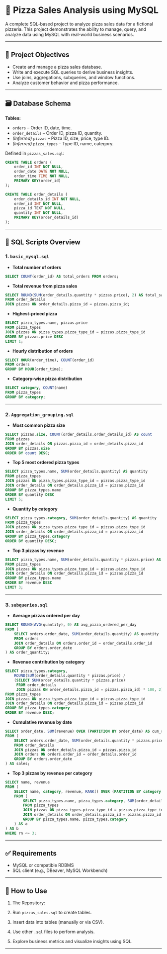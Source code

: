 
# 🍕 Pizza Sales Analysis using MySQL

A complete SQL-based project to analyze pizza sales data for a fictional pizzeria. This project demonstrates the ability to manage, query, and analyze data using MySQL with real-world business scenarios.

---

## 📌 Project Objectives

- Create and manage a pizza sales database.
- Write and execute SQL queries to derive business insights.
- Use joins, aggregations, subqueries, and window functions.
- Analyze customer behavior and pizza performance.

---

## 🗃️ Database Schema

**Tables:**

- `orders` – Order ID, date, time.
- `order_details` – Order ID, pizza ID, quantity.
- *(Inferred)* `pizzas` – Pizza ID, size, price, type ID.
- *(Inferred)* `pizza_types` – Type ID, name, category.

Defined in `pizzas_sales.sql`:
```sql
CREATE TABLE orders (
    order_id INT NOT NULL,
    order_date DATE NOT NULL,
    order_time TIME NOT NULL,
    PRIMARY KEY(order_id)
);

CREATE TABLE order_details (
    order_details_id INT NOT NULL,
    order_id INT NOT NULL,
    pizza_id TEXT NOT NULL,
    quantity INT NOT NULL,
    PRIMARY KEY(order_details_id)
);
```

---

## 📁 SQL Scripts Overview

### 1. `basic_mysql.sql`
- **Total number of orders**
```sql
SELECT COUNT(order_id) AS total_orders FROM orders;
```

- **Total revenue from pizza sales**
```sql
SELECT ROUND(SUM(order_details.quantity * pizzas.price), 2) AS total_sales
FROM order_details
JOIN pizzas ON order_details.pizza_id = pizzas.pizza_id;
```

- **Highest-priced pizza**
```sql
SELECT pizza_types.name, pizzas.price
FROM pizza_types
JOIN pizzas ON pizza_types.pizza_type_id = pizzas.pizza_type_id
ORDER BY pizzas.price DESC
LIMIT 1;
```

- **Hourly distribution of orders**
```sql
SELECT HOUR(order_time), COUNT(order_id)
FROM orders
GROUP BY HOUR(order_time);
```

- **Category-wise pizza distribution**
```sql
SELECT category, COUNT(name)
FROM pizza_types
GROUP BY category;
```

---

### 2. `Aggregation_grouping.sql`
- **Most common pizza size**
```sql
SELECT pizzas.size, COUNT(order_details.order_details_id) AS count
FROM pizzas
JOIN order_details ON pizzas.pizza_id = order_details.pizza_id
GROUP BY pizzas.size
ORDER BY count DESC;
```

- **Top 5 most ordered pizza types**
```sql
SELECT pizza_types.name, SUM(order_details.quantity) AS quantity
FROM pizza_types
JOIN pizzas ON pizza_types.pizza_type_id = pizzas.pizza_type_id
JOIN order_details ON order_details.pizza_id = pizzas.pizza_id
GROUP BY pizza_types.name
ORDER BY quantity DESC
LIMIT 5;
```

- **Quantity by category**
```sql
SELECT pizza_types.category, SUM(order_details.quantity) AS quantity
FROM pizza_types
JOIN pizzas ON pizza_types.pizza_type_id = pizzas.pizza_type_id
JOIN order_details ON order_details.pizza_id = pizzas.pizza_id
GROUP BY pizza_types.category
ORDER BY quantity DESC;
```

- **Top 3 pizzas by revenue**
```sql
SELECT pizza_types.name, SUM(order_details.quantity * pizzas.price) AS revenue
FROM pizza_types
JOIN pizzas ON pizza_types.pizza_type_id = pizzas.pizza_type_id
JOIN order_details ON order_details.pizza_id = pizzas.pizza_id
GROUP BY pizza_types.name
ORDER BY revenue DESC
LIMIT 3;
```

---

### 3. `subqueries.sql`
- **Average pizzas ordered per day**
```sql
SELECT ROUND(AVG(quantity), 0) AS avg_pizza_ordered_per_day
FROM (
    SELECT orders.order_date, SUM(order_details.quantity) AS quantity
    FROM orders
    JOIN order_details ON orders.order_id = order_details.order_id
    GROUP BY orders.order_date
) AS order_quantity;
```

- **Revenue contribution by category**
```sql
SELECT pizza_types.category,
    ROUND(SUM(order_details.quantity * pizzas.price) / 
    (SELECT SUM(order_details.quantity * pizzas.price)
     FROM order_details
     JOIN pizzas ON order_details.pizza_id = pizzas.pizza_id) * 100, 2) AS revenue
FROM pizza_types
JOIN pizzas ON pizza_types.pizza_type_id = pizzas.pizza_type_id
JOIN order_details ON order_details.pizza_id = pizzas.pizza_id
GROUP BY pizza_types.category
ORDER BY revenue DESC;
```

- **Cumulative revenue by date**
```sql
SELECT order_date, SUM(revenue) OVER (PARTITION BY order_date) AS cum_revenue
FROM (
    SELECT orders.order_date, SUM(order_details.quantity * pizzas.price) AS revenue
    FROM order_details
    JOIN pizzas ON order_details.pizza_id = pizzas.pizza_id
    JOIN orders ON orders.order_id = order_details.order_id
    GROUP BY orders.order_date
) AS sales;
```

- **Top 3 pizzas by revenue per category**
```sql
SELECT name, revenue
FROM (
    SELECT name, category, revenue, RANK() OVER (PARTITION BY category ORDER BY revenue DESC) AS rn
    FROM (
        SELECT pizza_types.name, pizza_types.category, SUM(order_details.quantity * pizzas.price) AS revenue
        FROM pizza_types
        JOIN pizzas ON pizza_types.pizza_type_id = pizzas.pizza_type_id
        JOIN order_details ON order_details.pizza_id = pizzas.pizza_id
        GROUP BY pizza_types.name, pizza_types.category
    ) AS a
) AS b
WHERE rn <= 3;
```

---

## ✅ Requirements

- MySQL or compatible RDBMS
- SQL client (e.g., DBeaver, MySQL Workbench)

---

## 📎 How to Use
1. The Repository:
   
2. Run `pizzas_sales.sql` to create tables.
3. Insert data into tables (manually or via CSV).
4. Use other `.sql` files to perform analysis.
5. Explore business metrics and visualize insights using SQL.

---

